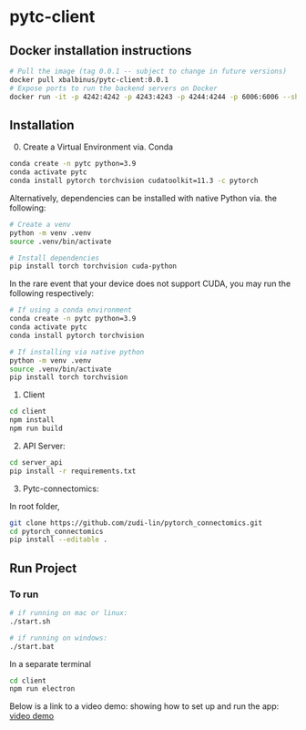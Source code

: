 # pytc-client

## Docker installation instructions

```bash
# Pull the image (tag 0.0.1 -- subject to change in future versions)
docker pull xbalbinus/pytc-client:0.0.1
# Expose ports to run the backend servers on Docker
docker run -it -p 4242:4242 -p 4243:4243 -p 4244:4244 -p 6006:6006 --shm-size=8g xbalbinus/pytc-client:0.0.1
```

## Installation
0. Create a Virtual Environment via. Conda

```bash
conda create -n pytc python=3.9
conda activate pytc
conda install pytorch torchvision cudatoolkit=11.3 -c pytorch
```

Alternatively, dependencies can be installed with native Python via. the following:

```bash
# Create a venv
python -m venv .venv
source .venv/bin/activate

# Install dependencies
pip install torch torchvision cuda-python
```

In the rare event that your device does not support CUDA, you may run the following respectively:

```bash
# If using a conda environment
conda create -n pytc python=3.9
conda activate pytc
conda install pytorch torchvision

# If installing via native python
python -m venv .venv
source .venv/bin/activate
pip install torch torchvision
```

1. Client
```bash
cd client
npm install
npm run build
```

2. API Server:
```bash
cd server_api
pip install -r requirements.txt
```

3. Pytc-connectomics:

In root folder,
```bash
git clone https://github.com/zudi-lin/pytorch_connectomics.git
cd pytorch_connectomics
pip install --editable .
```

## Run Project
### To run
```bash
# if running on mac or linux:
./start.sh

# if running on windows:
./start.bat

```
In a separate terminal
```bash
cd client
npm run electron
```

Below is a link to a video demo: showing how to set up and run the app:
[video demo](https://www.loom.com/share/45c09b36bf37408fb3e5a9172e427deb?sid=2777bf8f-a705-4d47-b17a-adf882994168)